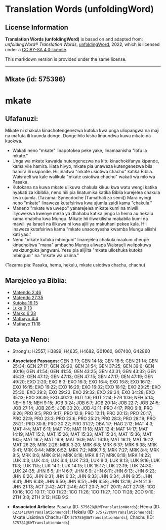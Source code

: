 # Translation Words (unfoldingWord)

## License Information

**Translation Words (unfoldingWord)** is based on and adapted from: _unfoldingWord® Translation Words_, [unfoldingWord](https://unfoldingword.org/utw), 2022, which is licensed under a [CC BY-SA 4.0 license](https://creativecommons.org/licenses/by-sa/4.0/legalcode.en).

This markdown version is provided under the same license.



--------------------------------

## Mkate (id: 575396)

mkate
=====

Ufafanuzi:
----------

Mikate ni chakula kinachotengenezwa kutoka kwa unga uliopangwa na maji na mafuta ili kuunda donge. Donge hilo kisha linaundwa kuwa mkate na kuokwa.

* Wakati neno "mkate" linapotokea peke yake, linamaanisha "lofu la mkate."
* Unga wa mkate kawaida hutengenezwa na kitu kinachokifanya kipande, kama vile hamira. Hata hivyo, mkate pia unaweza kutengenezwa bila hamira ili usipande. Hii inaitwa "mkate usiotiwa chachu" katika Biblia. Waisraeli wa kale walikula "mkate usiotiwa chachu" wakati wa mlo wa Pasaka.
* Kutokana na kuwa mkate ulikuwa chakula kikuu kwa watu wengi katika nyakati za kibiblia, neno hili pia linatumika katika Biblia kurejelea chakula kwa ujumla. (Tazama: Synecdoche (Tamathali za semi)) Mara nyingi neno "mkate" linaweza kutafsiriwa kwa ujumla zaidi kama "chakula."
* Maneno "mkate wa uwepo" yanarejelea mikate kumi na miwili iliyowekwa kwenye meza ya dhahabu katika jengo la hema au hekalu kama dhabihu kwa Mungu. Mikate hii iliwakilisha makabila kumi na mawili ya Israeli na ilikuwa ni kwa ajili ya makuhani pekee kula. Hii inaweza kutafsiriwa kama "mkate unaoonyesha kwamba Mungu aliishi kati yao."
* Neno "mkate kutoka mbinguni" linarejelea chakula maalum cheupe kinachoitwa "mana" ambacho Mungu aliwapa Waisraeli walipokuwa wakizunguka jangwani. Yesu pia alijiita "mkate ulioshuka kutoka mbinguni" na "mkate wa uzima."

(Tazama pia: Pasaka, hema, hekalu, mkate usiotiwa chachu, chachu)

Marejeleo ya Biblia:
--------------------

* [Matendo 2:46](https://ref.ly/Acts2:46)
* [Matendo 27:35](https://ref.ly/Acts27:35)
* [Kutoka 16:15](https://ref.ly/Exod16:15)
* [Luka 9:13](https://ref.ly/Luke9:13)
* [Marko 6:38](https://ref.ly/Mark6:38)
* [Mathayo 4:4](https://ref.ly/Matt4:4)
* [Mathayo 11:18](https://ref.ly/Matt11:18)

Data ya Neno:
-------------

* Strong's: H2557, H3899, H4635, H4682, G01060, G07400, G42860

* **Associated Passages:** GEN 3:19; GEN 14:18; GEN 18:5; GEN 21:14; GEN 25:34; GEN 27:17; GEN 28:20; GEN 31:54; GEN 37:25; GEN 39:6; GEN 40:16; GEN 41:54; GEN 41:55; GEN 43:25; GEN 43:31; GEN 43:32; GEN 45:23; GEN 47:12; GEN 47:13; GEN 47:15; GEN 47:17; GEN 47:19; GEN 49:20; EXO 2:20; EXO 8:3; EXO 16:3; EXO 16:4; EXO 16:8; EXO 16:12; EXO 16:15; EXO 16:22; EXO 16:29; EXO 16:32; EXO 18:12; EXO 23:25; EXO 25:30; EXO 29:2; EXO 29:23; EXO 29:32; EXO 29:34; EXO 34:28; EXO 35:13; EXO 39:36; EXO 40:23; RUT 1:6; RUT 2:14; EZR 10:6; NEH 5:14; NEH 5:18; NEH 9:15; JOB 3:24; JOB 6:7; JOB 20:14; JOB 22:7; JOB 24:5; JOB 27:14; JOB 28:5; JOB 33:20; JOB 42:11; PRO 4:17; PRO 6:8; PRO 6:26; PRO 9:5; PRO 9:17; PRO 12:9; PRO 12:11; PRO 20:13; PRO 20:17; PRO 22:9; PRO 23:3; PRO 23:6; PRO 25:21; PRO 28:3; PRO 28:19; PRO 28:21; PRO 30:8; PRO 30:22; PRO 31:27; OBA 1:7; HAG 2:12; MAT 4:3; MAT 4:4; MAT 6:11; MAT 7:9; MAT 11:18; MAT 12:4; MAT 14:17; MAT 14:19; MAT 15:2; MAT 15:26; MAT 15:33; MAT 15:34; MAT 15:36; MAT 16:5; MAT 16:7; MAT 16:8; MAT 16:9; MAT 16:10; MAT 16:11; MAT 16:12; MAT 26:26; MRK 2:26; MRK 3:20; MRK 6:8; MRK 6:37; MRK 6:38; MRK 6:41; MRK 6:44; MRK 6:52; MRK 7:2; MRK 7:5; MRK 7:27; MRK 8:4; MRK 8:5; MRK 8:6; MRK 8:14; MRK 8:16; MRK 8:17; MRK 8:19; MRK 14:22; LUK 4:3; LUK 4:4; LUK 6:4; LUK 7:33; LUK 9:3; LUK 9:13; LUK 9:16; LUK 11:3; LUK 11:5; LUK 14:1; LUK 14:15; LUK 15:17; LUK 22:19; LUK 24:30; LUK 24:35; JHN 6:5; JHN 6:7; JHN 6:9; JHN 6:11; JHN 6:13; JHN 6:23; JHN 6:26; JHN 6:31; JHN 6:32; JHN 6:33; JHN 6:34; JHN 6:35; JHN 6:41; JHN 6:48; JHN 6:50; JHN 6:51; JHN 6:58; JHN 13:18; JHN 21:9; JHN 21:13; ACT 2:42; ACT 2:46; ACT 20:7; ACT 20:11; ACT 27:35; 1CO 10:16; 1CO 10:17; 1CO 11:23; 1CO 11:26; 1CO 11:27; 1CO 11:28; 2CO 9:10; 2TH 3:8; 2TH 3:12; HEB 9:2
* **Associated Articles:** Pasaka (ID: `575628@UWTranslationWords`); Hema (ID: `627341@UWTranslationWords`); Hekalu (ID: `575727@UWTranslationWords`); Mkate Usiotiwa Chachu (ID: `575755@UWTranslationWords`); Chachu (ID: `575781@UWTranslationWords`)


